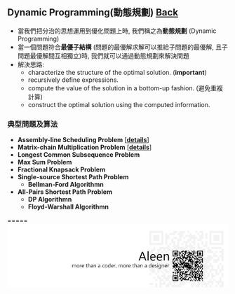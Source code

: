 ## Dynamic Programming(動態規劃)	[Back](./../Analysis.md)

- 當我們把分治的思想運用到優化問題上時, 我們稱之為**動態規劃** (Dynamic Programming)
- 當一個問題符合**最優子結構** (問題的最優解求解可以推給子問題的最優解, 且子問題最優解間互相獨立)時, 我們就可以通過動態規劃來解決問題
- 解決思路:
	- characterize the structure of the optimal solution. (**important**)
	- recursively define expressions.
	- compute the value of the solution in a bottom-up fashion. (避免重複計算)
	- construct the optimal solution using the computed information.

### 典型問題及算法

- **Assembly-line Scheduling Problem** [[**details**](./Assembly/Assembly.md)]
- **Matrix-chain Multiplication Problem** [[**details**](./Matrix/Matrix.md)]
- **Longest Common Subsequence Problem**
- **Max Sum Problem**
- **Fractional Knapsack Problem**
- **Single-source Shortest Path Problem**
	- **Bellman-Ford Algorithmn**
- **All-Pairs Shortest Path Problem**
	- **DP Algorithmn**
	- **Floyd-Warshall Algorithmn**

=====
<a href="http://aleen42.github.io/" target="_blank" ><img src="./../../../pic/tail.gif"></a>

